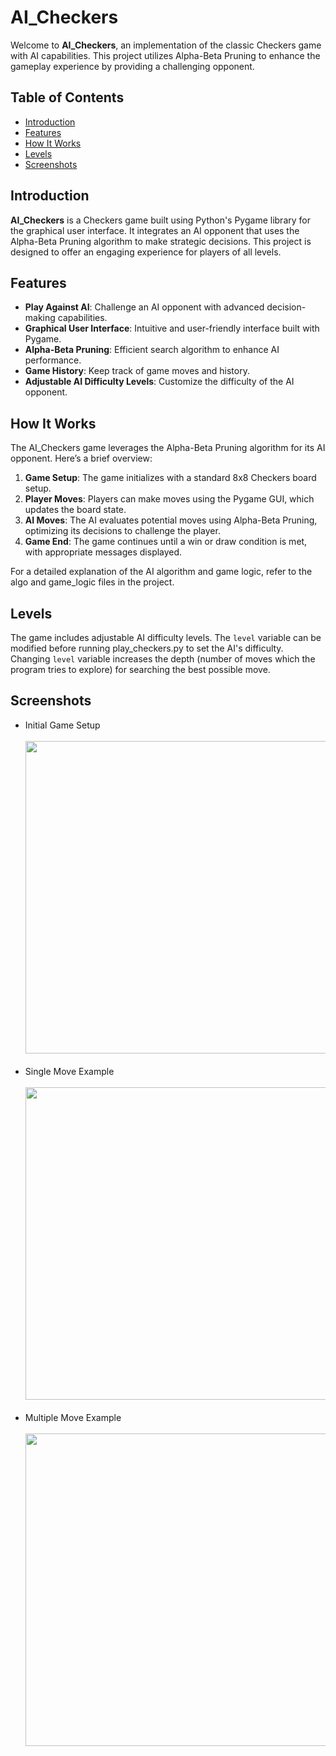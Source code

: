 # AI_Checkers

Welcome to **AI_Checkers**, an implementation of the classic Checkers game with AI capabilities. This project utilizes Alpha-Beta Pruning to enhance the gameplay experience by providing a challenging opponent.

## Table of Contents

- [Introduction](#introduction)
- [Features](#features)
- [How It Works](#how-it-works)
- [Levels](#levels)
- [Screenshots](#screenshots)

## Introduction

**AI_Checkers** is a Checkers game built using Python's Pygame library for the graphical user interface. It integrates an AI opponent that uses the Alpha-Beta Pruning algorithm to make strategic decisions. This project is designed to offer an engaging experience for players of all levels.

## Features

- **Play Against AI**: Challenge an AI opponent with advanced decision-making capabilities.
- **Graphical User Interface**: Intuitive and user-friendly interface built with Pygame.
- **Alpha-Beta Pruning**: Efficient search algorithm to enhance AI performance.
- **Game History**: Keep track of game moves and history.
- **Adjustable AI Difficulty Levels**: Customize the difficulty of the AI opponent.

## How It Works

The AI_Checkers game leverages the Alpha-Beta Pruning algorithm for its AI opponent. Here’s a brief overview:

1. **Game Setup**: The game initializes with a standard 8x8 Checkers board setup.
2. **Player Moves**: Players can make moves using the Pygame GUI, which updates the board state.
3. **AI Moves**: The AI evaluates potential moves using Alpha-Beta Pruning, optimizing its decisions to challenge the player.
4. **Game End**: The game continues until a win or draw condition is met, with appropriate messages displayed.

For a detailed explanation of the AI algorithm and game logic, refer to the algo and game_logic files in the project.

## Levels

The game includes adjustable AI difficulty levels. The `level` variable can be modified before running play_checkers.py to set the AI's difficulty. Changing `level` variable increases the depth (number of moves which the program tries to explore) for searching the best possible move.

## Screenshots
- Initial Game Setup
  <br><br>
  <img src="https://github.com/user-attachments/assets/741791d2-b8ed-425f-a9b7-e2597fd595dc" width="500" />
  <br><br>
- Single Move Example
  <br><br>
  <img src="https://github.com/user-attachments/assets/e1da24a0-1341-4cb3-96ac-b44deb3ec636" width="500" />
  <br><br>
- Multiple Move Example
  <br><br>
  <img src="https://github.com/user-attachments/assets/d28d41f1-4eac-4924-a457-24086b1ec6bb" width="500" />
  <br>
